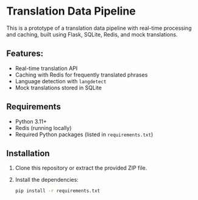 # Translation Data Pipeline

This is a prototype of a translation data pipeline with real-time processing and caching, built using Flask, SQLite, Redis, and mock translations.

## Features:
- Real-time translation API
- Caching with Redis for frequently translated phrases
- Language detection with `langdetect`
- Mock translations stored in SQLite

## Requirements

- Python 3.11+
- Redis (running locally)
- Required Python packages (listed in `requirements.txt`)

## Installation

1. Clone this repository or extract the provided ZIP file.
2. Install the dependencies:

   ```bash
   pip install -r requirements.txt
